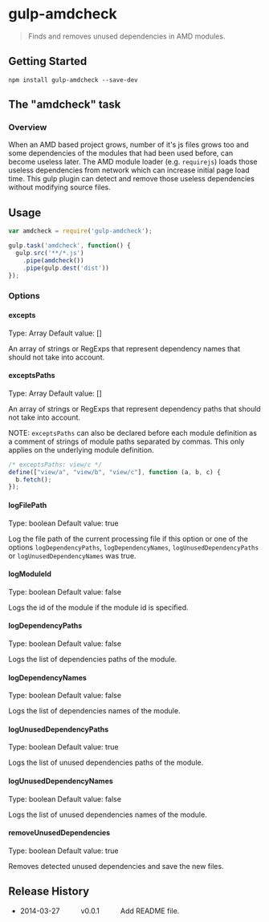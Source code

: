 # gulp-amdcheck

> Finds and removes unused dependencies in AMD modules.

## Getting Started
```shell
npm install gulp-amdcheck --save-dev
```

## The "amdcheck" task

### Overview
When an AMD based project grows, number of it's js files grows too and some dependencies of the modules that had been used before, can become useless later. The AMD module loader (e.g. `requirejs`) loads those useless dependencies from network which can increase initial page load time.
This gulp plugin can detect and remove those useless dependencies without modifying source files.

## Usage

```javascript
var amdcheck = require('gulp-amdcheck');

gulp.task('amdcheck', function() {
  gulp.src('**/*.js')
    .pipe(amdcheck())
    .pipe(gulp.dest('dist'))
});
```

### Options

#### excepts
Type: Array
Default value: []

An array of strings or RegExps that represent dependency names that should not take into account.

#### exceptsPaths
Type: Array
Default value: []

An array of strings or RegExps that represent dependency paths that should not take into account.

NOTE: `exceptsPaths` can also be declared before each module definition as a comment of strings of module paths separated by commas. This only applies on the underlying module definition.

``` js
/* exceptsPaths: view/c */
define(["view/a", "view/b", "view/c"], function (a, b, c) {
  b.fetch();
});
```

#### logFilePath
Type: boolean
Default value: true

Log the file path of the current processing file if this option or one of the options `logDependencyPaths`, `logDependencyNames`, `logUnusedDependencyPaths` or `logUnusedDependencyNames` was true.

#### logModuleId
Type: boolean
Default value: false

Logs the id of the module if the module id is specified.

#### logDependencyPaths
Type: boolean
Default value: false

Logs the list of dependencies paths of the module.

#### logDependencyNames
Type: boolean
Default value: false

Logs the list of dependencies names of the module.

#### logUnusedDependencyPaths
Type: boolean
Default value: true

Logs the list of unused dependencies paths of the module.

#### logUnusedDependencyNames
Type: boolean
Default value: false

Logs the list of unused dependencies names of the module.

#### removeUnusedDependencies
Type: boolean
Default value: true

Removes detected unused dependencies and save the new files.

## Release History
 * 2014-03-27   v0.0.1   Add README file.
